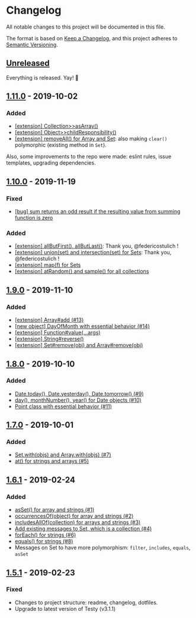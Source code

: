 # Changelog
All notable changes to this project will be documented in this file.

The format is based on [Keep a Changelog](https://keepachangelog.com/en/1.0.0/),
and this project adheres to [Semantic Versioning](https://semver.org/spec/v2.0.0.html).

## [Unreleased]

Everything is released. Yay! :tada:

## [1.11.0] - 2019-10-02

### Added
- [[extension] Collection>>asArray()](https://github.com/ngarbezza/oow/issues/29)
- [[extension] Object>>childResponsibility()](https://github.com/ngarbezza/oow/issues/30)
- [[extension] removeAll() for Array and Set](https://github.com/ngarbezza/oow/issues/23): also making `clear()` polymorphic (existing method in `Set`).

Also, some improvements to the repo were made: eslint rules, issue templates, upgrading dependencies.

## [1.10.0] - 2019-11-19

### Fixed
- [[bug] sum returns an odd result if the resulting value from summing function is zero](https://github.com/ngarbezza/oow/issues/28)

### Added
- [[extension] allButFirst(), allButLast()](https://github.com/ngarbezza/oow/issues/12): Thank you, @federicostulich !
- [[extension] union(set) and intersection(set) for Sets](https://github.com/ngarbezza/oow/issues/24): Thank you, @federicostulich !
- [[extension] map(f) for Sets](https://github.com/ngarbezza/oow/issues/26)
- [[extension] atRandom() and sample() for all collections](https://github.com/ngarbezza/oow/issues/17)

## [1.9.0] - 2019-11-10

### Added
- [[extension] Array#add (#13)](https://github.com/ngarbezza/oow/issues/13)
- [[new object] DayOfMonth with essential behavior (#14)](https://github.com/ngarbezza/oow/issues/14)
- [[extension] Function#value(...args)](https://github.com/ngarbezza/oow/issues/25)
- [[extension] String#reverse()](https://github.com/ngarbezza/oow/issues/18)
- [[extension] Set#remove(obj) and Array#remove(obj)](https://github.com/ngarbezza/oow/issues/22)

## [1.8.0] - 2019-10-10

### Added
- [Date.today(), Date.yesterday(), Date.tomorrow() (#9)](https://github.com/ngarbezza/oow/issues/9)
- [day(), monthNumber(), year() for Date objects (#10)](https://github.com/ngarbezza/oow/issues/10)
- [Point class with essential behavior (#11)](https://github.com/ngarbezza/oow/issues/11)

## [1.7.0] - 2019-10-01

### Added
- [Set.with(objs) and Array.with(objs) (#7)](https://github.com/ngarbezza/oow/issues/7)
- [at() for strings and arrays (#5)](https://github.com/ngarbezza/oow/issues/5)

## [1.6.1] - 2019-02-24

### Added
- [asSet() for array and strings (#1)](https://github.com/ngarbezza/oow/issues/1)
- [occurrencesOf(object) for array and strings (#2)](https://github.com/ngarbezza/oow/issues/2)
- [includesAllOf(collection) for arrays and strings (#3)](https://github.com/ngarbezza/oow/issues/3)
- [Add existing messages to Set, which is a collection (#4)](https://github.com/ngarbezza/oow/issues/4)
- [forEach() for strings (#6)](https://github.com/ngarbezza/oow/issues/6)
- [equals() for strings (#8)](https://github.com/ngarbezza/oow/issues/8)
- Messages on Set to have more polymorphism: `filter`, `includes`, `equals`, `asSet`

## [1.5.1] - 2019-02-23

### Fixed
- Changes to project structure: readme, changelog, dotfiles.
- Upgrade to latest version of Testy (v3.1.1)

[Unreleased]: https://github.com/ngarbezza/oow/compare/v1.11.0...HEAD
[1.11.0]: https://github.com/ngarbezza/oow/compare/v1.10.0...v1.11.0
[1.10.0]: https://github.com/ngarbezza/oow/compare/v1.9.0...v1.10.0
[1.9.0]: https://github.com/ngarbezza/oow/compare/v1.8.0...v1.9.0
[1.8.0]: https://github.com/ngarbezza/oow/compare/v1.7.0...v1.8.0
[1.7.0]: https://github.com/ngarbezza/oow/compare/v1.6.1...v1.7.0
[1.6.1]: https://github.com/ngarbezza/oow/compare/v1.5.1...v1.6.1
[1.5.1]: https://github.com/ngarbezza/oow/compare/v1.5.0...v1.5.1
